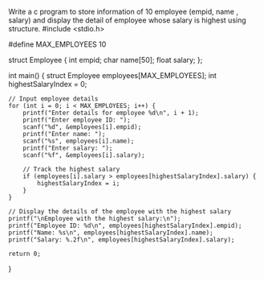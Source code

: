Write a c program to store information of 10 employee (empid, name , salary) and display the detail of employee whose salary is highest using structure.
#include <stdio.h>

#define MAX_EMPLOYEES 10

struct Employee {
    int empid;
    char name[50];
    float salary;
};

int main() {
    struct Employee employees[MAX_EMPLOYEES];
    int highestSalaryIndex = 0;

    // Input employee details
    for (int i = 0; i < MAX_EMPLOYEES; i++) {
        printf("Enter details for employee %d\n", i + 1);
        printf("Enter employee ID: ");
        scanf("%d", &employees[i].empid);
        printf("Enter name: ");
        scanf("%s", employees[i].name);
        printf("Enter salary: ");
        scanf("%f", &employees[i].salary);

        // Track the highest salary
        if (employees[i].salary > employees[highestSalaryIndex].salary) {
            highestSalaryIndex = i;
        }
    }

    // Display the details of the employee with the highest salary
    printf("\nEmployee with the highest salary:\n");
    printf("Employee ID: %d\n", employees[highestSalaryIndex].empid);
    printf("Name: %s\n", employees[highestSalaryIndex].name);
    printf("Salary: %.2f\n", employees[highestSalaryIndex].salary);

    return 0;
}
